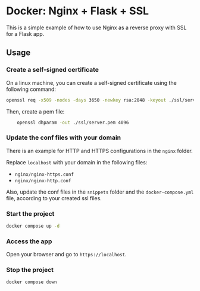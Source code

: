 # Docker: Nginx + Flask + SSL

This is a simple example of how to use Nginx as a reverse proxy with SSL for a Flask app.

## Usage

### Create a self-signed certificate

On a linux machine, you can create a self-signed certificate using the following command:

```bash
openssl req -x509 -nodes -days 3650 -newkey rsa:2048 -keyout ./ssl/server.key -out ./ssl/server.crt
```
 Then, create a pem file:
```bash 
    openssl dhparam -out ./ssl/server.pem 4096
```

### Update the conf files with your domain

There is an example for HTTP and HTTPS configurations in the `nginx` folder.

Replace `localhost` with your domain in the following files:
- `nginx/nginx-https.conf`
- `nginx/nginx-http.conf`

Also, update the conf files in the `snippets` folder and the `docker-compose.yml`
file,  according to your created ssl files.

### Start the project

```bash
docker compose up -d
```

### Access the app

Open your browser and go to `https://localhost`.

### Stop the project

```bash
docker compose down
```
